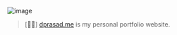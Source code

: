 ![image](hhttps://unsplash.com/photos/ehQSoPmnHcw)
> [👨‍💻] [dprasad.me](https://www.dprasad.me) is my personal portfolio website.

